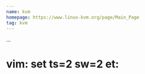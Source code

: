 ```yaml
---
name: kvm
homepage: https://www.linux-kvm.org/page/Main_Page
tag: kvm
---
```

...
# vim: set ts=2 sw=2 et:
